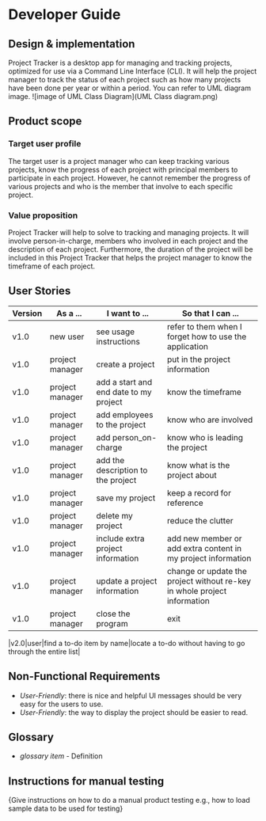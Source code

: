 # Developer Guide

## Design & implementation

Project Tracker is a desktop app for managing and tracking projects,  optimized for use via a Command Line Interface (CLI). It will help the project manager to track the status of each project such as how many projects have been done per year or within a period.
You can refer to UML diagram image.
![image of UML Class Diagram](UML Class diagram.png)


## Product scope
### Target user profile

The target user is a project manager who can keep tracking various projects, know the progress of each project with  principal members to participate in each project. However, he cannot remember the progress of various projects and who is the member that involve to each specific project.

### Value proposition

Project Tracker will help to solve to tracking and managing projects. It will involve person-in-charge, members who involved in each project and the description of each project. Furthermore, the duration of the project will be included in this Project Tracker that helps the project manager to know the timeframe of each project.

## User Stories

|Version| As a ... | I want to ... | So that I can ...|
|--------|----------|---------------|------------------|
|v1.0|new user|see usage instructions|refer to them when I forget how to use the application|
|v1.0|project manager|create a project|put in the project information|
|v1.0|project manager|add a start and end date to my project| know the timeframe|
|v1.0|project manager|add employees to the project|know who are involved|
|v1.0|project manager|add person_on-charge|know who is leading the project|
|v1.0|project manager|add the description to the project|know what is the project about|
|v1.0|project manager|save my project|keep a record for reference|
|v1.0|project manager|delete my project| reduce the clutter|
|v1.0|project manager|include extra project information |add new member or add extra content in my project information|
|v1.0|project manager|update a project information|change or update the project without re-key in whole project information|
|v1.0|project manager|close the program|exit|

|v2.0|user|find a to-do item by name|locate a to-do without having to go through the entire list|

## Non-Functional Requirements

* *User-Friendly*: there is nice and helpful UI messages should be very easy for the users to use.
* *User-Friendly*: the way to display the project should be easier to read.

## Glossary

* *glossary item* - Definition

## Instructions for manual testing

{Give instructions on how to do a manual product testing e.g., how to load sample data to be used for testing}
